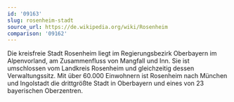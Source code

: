 ```yaml
---
id: '09163'
slug: rosenheim-stadt
source_url: https://de.wikipedia.org/wiki/Rosenheim
comparison: '09162'
---
```


Die kreisfreie Stadt Rosenheim liegt im Regierungsbezirk Oberbayern im Alpenvorland, am Zusammenfluss von Mangfall und Inn. Sie ist umschlossen vom Landkreis Rosenheim und gleichzeitig dessen Verwaltungssitz. Mit über 60.000 Einwohnern ist Rosenheim nach München und Ingolstadt die drittgrößte Stadt in Oberbayern und eines von 23 bayerischen Oberzentren.

